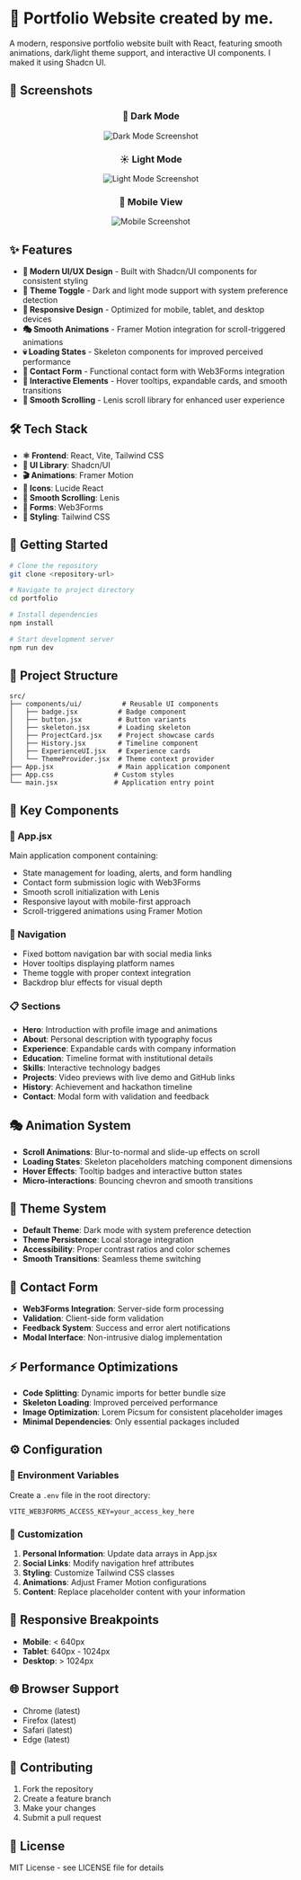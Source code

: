 # 🚀 Portfolio Website created by me.

A modern, responsive portfolio website built with React, featuring smooth animations, dark/light theme support, and interactive UI components.
I maked it using Shadcn UI.

## 📸 Screenshots

<div align="center">

### 🌙 Dark Mode
![Dark Mode Screenshot](public/Home.png)

### ☀️ Light Mode
![Light Mode Screenshot](public/admin.png)

### 📱 Mobile View
![Mobile Screenshot](public/mobile.png)

</div>

## ✨ Features

- **🎨 Modern UI/UX Design** - Built with Shadcn/UI components for consistent styling
- **🌙 Theme Toggle** - Dark and light mode support with system preference detection
- **📱 Responsive Design** - Optimized for mobile, tablet, and desktop devices
- **🎭 Smooth Animations** - Framer Motion integration for scroll-triggered animations
- **💀 Loading States** - Skeleton components for improved perceived performance
- **📧 Contact Form** - Functional contact form with Web3Forms integration
- **🎯 Interactive Elements** - Hover tooltips, expandable cards, and smooth transitions
- **🌊 Smooth Scrolling** - Lenis scroll library for enhanced user experience

## 🛠️ Tech Stack

- **⚛️ Frontend**: React, Vite, Tailwind CSS
- **🎨 UI Library**: Shadcn/UI
- **🎬 Animations**: Framer Motion
- **🎯 Icons**: Lucide React
- **🌊 Smooth Scrolling**: Lenis
- **📝 Forms**: Web3Forms
- **💅 Styling**: Tailwind CSS

## 🚀 Getting Started

```bash
# Clone the repository
git clone <repository-url>

# Navigate to project directory
cd portfolio

# Install dependencies
npm install

# Start development server
npm run dev
```

## 📁 Project Structure

```
src/
├── components/ui/          # Reusable UI components
│   ├── badge.jsx          # Badge component
│   ├── button.jsx         # Button variants
│   ├── skeleton.jsx       # Loading skeleton
│   ├── ProjectCard.jsx    # Project showcase cards
│   ├── History.jsx        # Timeline component
│   ├── ExperienceUI.jsx   # Experience cards
│   └── ThemeProvider.jsx  # Theme context provider
├── App.jsx                # Main application component
├── App.css               # Custom styles
└── main.jsx              # Application entry point
```

## 🔧 Key Components

### 📄 App.jsx
Main application component containing:
- State management for loading, alerts, and form handling
- Contact form submission logic with Web3Forms
- Smooth scroll initialization with Lenis
- Responsive layout with mobile-first approach
- Scroll-triggered animations using Framer Motion

### 🧭 Navigation
- Fixed bottom navigation bar with social media links
- Hover tooltips displaying platform names
- Theme toggle with proper context integration
- Backdrop blur effects for visual depth

### 📋 Sections
- **Hero**: Introduction with profile image and animations
- **About**: Personal description with typography focus
- **Experience**: Expandable cards with company information
- **Education**: Timeline format with institutional details
- **Skills**: Interactive technology badges
- **Projects**: Video previews with live demo and GitHub links
- **History**: Achievement and hackathon timeline
- **Contact**: Modal form with validation and feedback

## 🎭 Animation System

- **Scroll Animations**: Blur-to-normal and slide-up effects on scroll
- **Loading States**: Skeleton placeholders matching component dimensions
- **Hover Effects**: Tooltip badges and interactive button states
- **Micro-interactions**: Bouncing chevron and smooth transitions

## 🌙 Theme System

- **Default Theme**: Dark mode with system preference detection
- **Theme Persistence**: Local storage integration
- **Accessibility**: Proper contrast ratios and color schemes
- **Smooth Transitions**: Seamless theme switching

## 📧 Contact Form

- **Web3Forms Integration**: Server-side form processing
- **Validation**: Client-side form validation
- **Feedback System**: Success and error alert notifications
- **Modal Interface**: Non-intrusive dialog implementation

## ⚡ Performance Optimizations

- **Code Splitting**: Dynamic imports for better bundle size
- **Skeleton Loading**: Improved perceived performance
- **Image Optimization**: Lorem Picsum for consistent placeholder images
- **Minimal Dependencies**: Only essential packages included

## ⚙️ Configuration

### 🔐 Environment Variables
Create a `.env` file in the root directory:
```
VITE_WEB3FORMS_ACCESS_KEY=your_access_key_here
```

### 🎨 Customization
1. **Personal Information**: Update data arrays in App.jsx
2. **Social Links**: Modify navigation href attributes
3. **Styling**: Customize Tailwind CSS classes
4. **Animations**: Adjust Framer Motion configurations
5. **Content**: Replace placeholder content with your information

## 📱 Responsive Breakpoints

- **Mobile**: < 640px
- **Tablet**: 640px - 1024px
- **Desktop**: > 1024px

## 🌐 Browser Support

- Chrome (latest)
- Firefox (latest)
- Safari (latest)
- Edge (latest)

## 🤝 Contributing

1. Fork the repository
2. Create a feature branch
3. Make your changes
4. Submit a pull request

## 📄 License

MIT License - see LICENSE file for details
